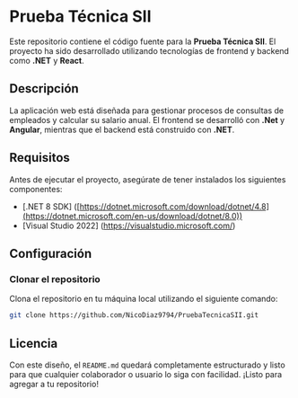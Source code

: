 # Prueba Técnica SII

Este repositorio contiene el código fuente para la **Prueba Técnica SII**. El proyecto ha sido desarrollado utilizando tecnologías de frontend y backend como **.NET** y **React**.

## Descripción

La aplicación web está diseñada para gestionar procesos de consultas de empleados y calcular su salario anual. El frontend se desarrolló con **.Net** y **Angular**, mientras que el backend está construido con **.NET**.

## Requisitos

Antes de ejecutar el proyecto, asegúrate de tener instalados los siguientes componentes:

- [.NET 8 SDK] ([https://dotnet.microsoft.com/download/dotnet/4.8](https://dotnet.microsoft.com/en-us/download/dotnet/8.0))
- [Visual Studio 2022] (https://visualstudio.microsoft.com/)

## Configuración

### Clonar el repositorio

Clona el repositorio en tu máquina local utilizando el siguiente comando:

```bash
git clone https://github.com/NicoDiaz9794/PruebaTecnicaSII.git
```

## Licencia
Con este diseño, el `README.md` quedará completamente estructurado y listo para que cualquier colaborador o usuario lo siga con facilidad. ¡Listo para agregar a tu repositorio!
